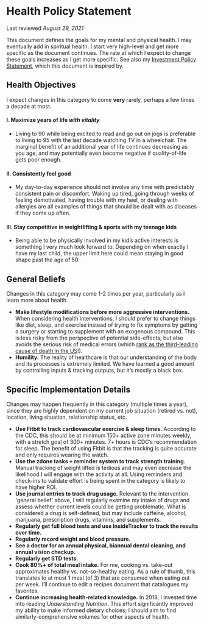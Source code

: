 # Health Policy Statement
Last reviewed *August 29, 2021*

This document defines the goals for my mental and physical health. I may eventually add in spiritual health. I start very high-level and get more specific as the document continues. The rate at which I expect to change these goals increases as I get more specific. See also my [Investment Policy Statement](investment_policy_statement.md), which this document is inspired by.

## Health Objectives

I expect changes in this category to come **very** rarely, perhaps a few times a decade at most.

#### I. Maximize years of life _with vitality_
* Living to 90 while being excited to read and go out on jogs is preferable to living to 95 with the last decade watching TV in a wheelchair. The marginal benefit of an additional year of life continues decreasing as you age, and may potentially even become negative if quality-of-life gets poor enough.

#### II. Consistently feel good
* My day-to-day experience should not involve any time with predictably consistent pain or discomfort. Waking up tired, going through weeks of feeling demotivated, having trouble with my heel, or dealing with allergies are all examples of things that should be dealt with as diseases if they come up often.

#### III. Stay competitive in weightlifting & sports with my teenage kids
* Being able to be physically involved in my kid’s active interests is something I very much look forward to. Depending on when exactly I have my last child, the upper limit here could mean staying in good shape past the age of 50. 

## General Beliefs
Changes in this category may come 1-2 times per year, particularly as I learn more about health.
* **Make lifestyle modifications before more aggressive interventions.** When considering health interventions, I should prefer to change things like diet, sleep, and exercise instead of trying to fix symptoms by getting a surgery or starting to supplement with an exogenous compound. This is less risky from the perspective of potential side-effects, but also avoids the serious risk of medical errors (which [rank as the third-leading cause of death in the US](https://hub.jhu.edu/2016/05/03/medical-errors-third-leading-cause-of-death/)!).
* **Humility.** The reality of healthcare is that our understanding of the body and its processes is extremely limited. We have learned a good amount by controlling inputs & tracking outputs, but it’s mostly a black box.

## Specific Implementation Details
Changes may happen frequently in this category (multiple times a year), since they are highly dependent on my current job situation (retired vs. not), location, living situation, relationship status, etc.
* **Use Fitbit to track cardiovascular exercise & sleep times.** According to the CDC, this should be at minimum 150+ active zone minutes weekly, with a stretch goal of 300+ minutes. 7+ hours is CDC’s recommendation for sleep. The benefit of using Fitbit is that the tracking is quite accurate and only requires wearing the watch.
* **Use the zdone tasks + reminder system to track strength training.** Manual tracking of weight lifted is tedious and may even decrease the likelihood I will engage with the activity at all. Using reminders and check-ins to validate effort is being spent in the category is likely to have higher ROI.
* **Use journal entries to track drug usage.** Relevant to the intervention 'general belief' above, I will regularly examine my intake of drugs and assess whether current levels could be getting problematic. What is considered a drug is self-defined, but may include caffeine, alcohol, marijuana, prescription drugs, vitamins, and supplements.
* **Regularly get full blood tests and use InsideTracker to track the results over time.**
* **Regularly record weight and blood pressure.**
* **See a doctor for an annual physical, biannual dental cleaning, and annual vision checkup.**
* **Regularly get STD tests.**
* **Cook 80%+ of total meal intake.** For me, cooking vs. take-out approximates healthy vs. not-so-healthy eating. As a rule of thumb, this translates to at most 1 meal (of 3) that are consumed when eating out per week. I’ll continue to edit a recipes document that catalogues my favorites.
* **Continue increasing health-related knowledge.** In 2018, I invested time into reading *Understanding Nutrition*. This effort significantly improved my ability to make informed dietary choices; I should aim to find similarly-comprehensive volumes for other aspects of health.

